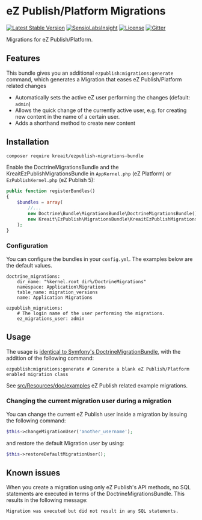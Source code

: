 # eZ Publish/Platform Migrations

[![Latest Stable Version](https://img.shields.io/packagist/v/kreait/ezpublish-migrations-bundle.svg)](https://packagist.org/packages/kreait/ezpublish-migrations-bundle)
[![SensioLabsInsight](https://insight.sensiolabs.com/projects/aa58cc1a-da57-4ced-81f1-55bee80b88e3/mini.png)](https://insight.sensiolabs.com/projects/aa58cc1a-da57-4ced-81f1-55bee80b88e3)
[![License](http://img.shields.io/badge/Licence-MIT-blue.svg)](https://packagist.org/packages/kreait/ezpublish-migrations-bundle)
[![Gitter](https://img.shields.io/badge/gitter-join%20chat-ff69b4.svg)](https://gitter.im/kreait/ezpublish-migrations-bundle)

Migrations for eZ Publish/Platform.

## Features

This bundle gives you an additional `ezpublish:migrations:generate` command, which generates a Migration that eases
eZ Publish/Platform related changes

- Automatically sets the active eZ user performing the changes (default: `admin`)
- Allows the quick change of the currently active user, e.g. for creating new content in the name of a certain user.
- Adds a shorthand method to create new content

## Installation

```bash
composer require kreait/ezpublish-migrations-bundle
```

Enable the DoctrineMigrationsBundle and the KreaitEzPublishMigrationsBundle
in `AppKernel.php` (eZ Platform) or `EzPublishKernel.php` (eZ Publish 5):

```php
public function registerBundles()
{
    $bundles = array(
        //...
        new Doctrine\Bundle\MigrationsBundle\DoctrineMigrationsBundle(),
        new Kreait\EzPublish\MigrationsBundle\KreaitEzPublishMigrationsBundle(),
    );
}
```

### Configuration

You can configure the bundles in your `config.yml`. The examples below are the default values.

```
doctrine_migrations:
    dir_name: "%kernel.root_dir%/DoctrineMigrations"
    namespace: Application\Migrations
    table_name: migration_versions
    name: Application Migrations

ezpublish_migrations:
    # The login name of the user performing the migrations.
    ez_migrations_user: admin
```

## Usage

The usage is [identical to Symfony's DoctrineMigrationBundle](http://symfony.com/doc/current/bundles/DoctrineMigrationsBundle/index.html),
with the addition of the following command:

```
ezpublish:migrations:generate # Generate a blank eZ Publish/Platform enabled migration class
```

See [src/Resources/doc/examples](src/Resources/doc/examples) eZ Publish related example migrations.

### Changing the current migration user during a migration

You can change the current eZ Publish user inside a migration by issuing the following command:

```php
$this->changeMigrationUser('another_username');
```

and restore the default Migration user by using:

```php
$this->restoreDefaultMigrationUser();
```

## Known issues

When you create a migration using only eZ Publish's API methods, no SQL statements are executed in terms of the
DoctrineMigrationsBundle. This results in the following message:

```
Migration was executed but did not result in any SQL statements.
```
